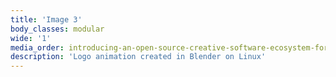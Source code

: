 ```yaml
---
title: 'Image 3'
body_classes: modular
wide: '1'
media_order: introducing-an-open-source-creative-software-ecosystem-for-professional-graphic-design-on-linux-part-2-3-sm.gif
description: 'Logo animation created in Blender on Linux'
---
```


